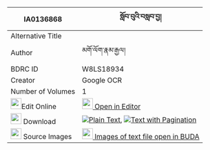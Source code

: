 |IA0136868|སློབ་བུའི་བསླབ་བྱ། 
| --- | --- 
|Alternative Title |
|Author| མགོ་ལོག་རྣམ་རྒྱལ།
|BDRC ID | W8LS18934
|Creator | Google OCR
|Number of Volumes| 1
|<img width="25" src="https://img.icons8.com/color/25/000000/edit-property.png">Edit Online| [<img width="25" src="https://avatars.githubusercontent.com/u/45091458?s=200&v=4"> Open in Editor](http://editor.openpecha.org/IA0136868)
|<img width="25" src="https://img.icons8.com/fluent/48/000000/download-2.png"/>  Download | [![](https://img.icons8.com/color/20/000000/txt.png)Plain Text](https://github.com/Openpecha/IA0136868/releases/download/v1/lobbu_i_labja_plain_IA0136868.zip), [![](https://img.icons8.com/color/20/000000/txt.png)Text with Pagination](https://github.com/Openpecha/IA0136868/releases/download/v1/lobbu_i_labja_pages_IA0136868.zip)
|<img width="25" src="https://img.icons8.com/plasticine/100/000000/pictures-folder.png"/>  Source Images | [<img width="25" src="https://library.bdrc.io/icons/BUDA-small.svg"> Images of text file open in BUDA](https://library.bdrc.io/show/bdr:W8LS18934)